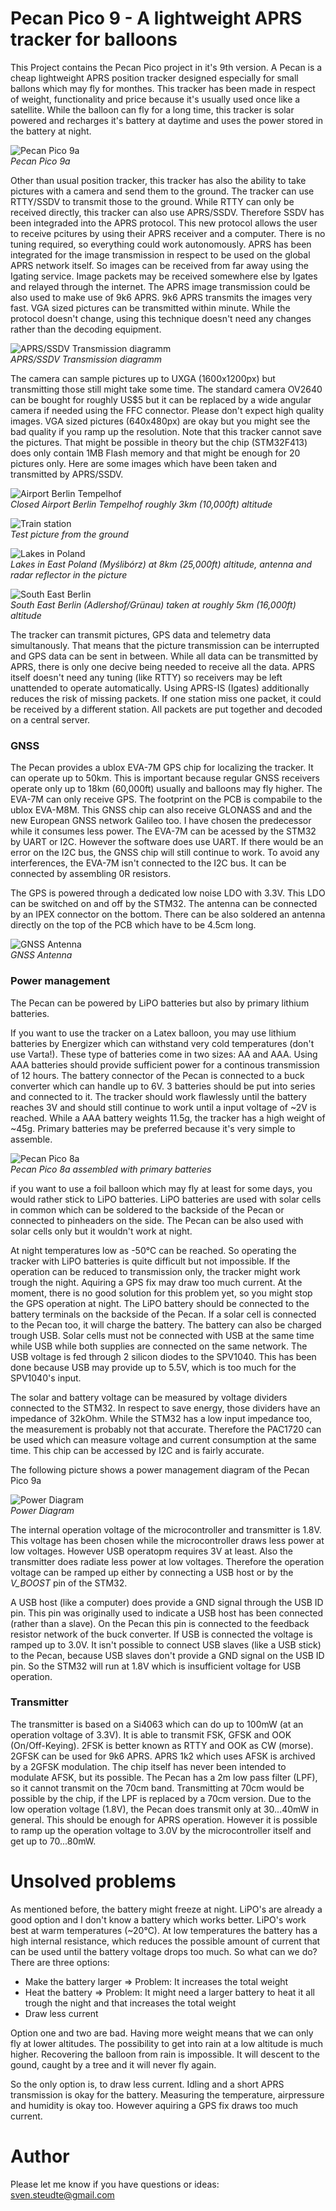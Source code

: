 # Pecan Pico 9 - A lightweight APRS tracker for balloons
This Project contains the Pecan Pico project in it's 9th version. A Pecan is a cheap lightweight APRS position tracker designed especially for small ballons which may fly for monthes. This tracker has been made in respect of weight, functionality and price because it's usually used once like a satellite. While the balloon can fly for a long time, this tracker is solar powered and recharges it's battery at daytime and uses the power stored in the battery at night.

![Pecan Pico 9a](pecanpico9a.jpg)<br>
*Pecan Pico 9a*

Other than usual position tracker, this tracker has also the ability to take pictures with a camera and send them to the ground.
The tracker can use RTTY/SSDV to transmit those to the ground. While RTTY can only be received directly, this tracker can also use APRS/SSDV. Therefore SSDV has been integraded into the APRS protocol. This new protocol allows the user to receive pcitures by using their APRS receiver and a computer. There is no tuning required, so everything could work autonomously. APRS has been integrated for the image transmission in respect to be used on the global APRS network itself. So images can be received from far away using the Igating service. Image packets may be received somewhere else by Igates and relayed through the internet. The APRS image transmission could be also used to make use of 9k6 APRS. 9k6 APRS transmits the images very fast. VGA sized pictures can be transmitted within minute. While the protocol doesn't change, using this technique doesn't need any changes rather than the decoding equipment.

![APRS/SSDV Transmission diagramm](aprs_ssdv.png)<br>
*APRS/SSDV Transmission diagramm*

The camera can sample pictures up to UXGA (1600x1200px) but transmitting those still might take some time. The standard camera OV2640 can be bought for roughly US$5 but it can be replaced by a wide angular camera if needed using the FFC connector. Please don't expect high quality images. VGA sized pictures (640x480px) are okay but you might see the bad quality if you ramp up the resolution. Note that this tracker cannot save the pictures. That might be possible in theory but the chip (STM32F413) does only contain 1MB Flash memory and that might be enough for 20 pictures only. Here are some images which have been taken and transmitted by APRS/SSDV.

![Airport Berlin Tempelhof](airport_tempelhof.jpg)<br>
*Closed Airport Berlin Tempelhof roughly 3km (10,000ft) altitude*

![Train station](train_station.jpg)<br>
*Test picture from the ground*

![Lakes in Poland](lakes_west_poland.jpg)<br>
*Lakes in East Poland (Myślibórz) at 8km (25,000ft) altitude, antenna and radar reflector in the picture*

![South East Berlin](south_east_berlin.jpg)<br>
*South East Berlin (Adlershof/Grünau) taken at roughly 5km (16,000ft) altitude*

The tracker can transmit pictures, GPS data and telemetry data simultanously. That means that the picture transmission can be interrupted and GPS data can be sent in between. While all data can be transmitted by APRS, there is only one decive being needed to receive all the data. APRS itself doesn't need any tuning (like RTTY) so receivers may be left unattended to operate automatically. Using APRS-IS (Igates) additionally reduces the risk of missing packets. If one station miss one packet, it could be received by a different station. All packets are put together and decoded on a central server.

### GNSS
The Pecan provides a ublox EVA-7M GPS chip for localizing the tracker. It can operate up to 50km. This is important because regular GNSS receivers operate only up to 18km (60,000ft) usually and balloons may fly higher. The EVA-7M can only receive GPS. The footprint on the PCB is compabile to the ublox EVA-M8M. This GNSS chip can also receive GLONASS and and the new European GNSS network Galileo too. I have chosen the predecessor while it consumes less power. The EVA-7M can be acessed by the STM32 by UART or I2C. However the software does use UART. If there would be an error on the I2C bus, the GNSS chip will still continue to work. To avoid any interferences, the EVA-7M isn't connected to the I2C bus. It can be connected by assembling 0R resistors.

The GPS is powered through a dedicated low noise LDO with 3.3V. This LDO can be switched on and off by the STM32. The antenna can be connected by an IPEX connector on the bottom. There can be also soldered an antenna directly on the top of the PCB which have to be 4.5cm long.

![GNSS Antenna](gnss_antenna.png)<br>
*GNSS Antenna*

### Power management
The Pecan can be powered by LiPO batteries but also by primary lithium batteries.

If you want to use the tracker on a Latex balloon, you may use lithium batteries by Energizer which can withstand very cold temperatures (don't use Varta!). These type of batteries come in two sizes: AA and AAA. Using AAA batteries should provide sufficient power for a continous transmission of 12 hours. The battery connector of the Pecan is connected to a buck converter which can handle up to 6V. 3 batteries should be put into series and connected to it. The tracker should work flawlessly until the battery reaches 3V and should still continue to work until a input voltage of ~2V is reached. While a AAA battery weights 11.5g, the tracker has a high weight of ~45g. Primary batteries may be preferred because it's very simple to assemble.

![Pecan Pico 8a](pecanpico8a.jpg)<br>
*Pecan Pico 8a assembled with primary batteries*

if you want to use a foil balloon which may fly at least for some days, you would rather stick to LiPO batteries. LiPO batteries are used with solar cells in common which can be soldered to the backside of the Pecan or connected to pinheaders on the side. The Pecan can be also used with solar cells only but it wouldn't work at night.

At night temperatures low as -50°C can be reached. So operating the tracker with LiPO batteries is quite difficult but not impossible. If the operation can be reduced to transmission only, the tracker might work trough the night. Aquiring a GPS fix may draw too much current. At the moment, there is no good solution for this problem yet, so you might stop the GPS operation at night.
The LiPO battery should be connected to the battery terminals on the backside of the Pecan. If a solar cell is connected to the Pecan too, it will charge the battery. The battery can also be charged trough USB. Solar cells must not be connected with USB at the same time while USB while both supplies are connected on the same network. The USB voltage is fed through 2 silicon diodes to the SPV1040. This has been done because USB may provide up to 5.5V, which is too much for the SPV1040's input.

The solar and battery voltage can be measured by voltage dividers connected to the STM32. In respect to save energy, those dividers have an impedance of 32kOhm. While the STM32 has a low input impedance too, the measurement is probably not that accurate. Therefore the PAC1720 can be used which can measure voltage and current consumption at the same time. This chip can be accessed by I2C and is fairly accurate.

The following picture shows a power management diagram of the Pecan Pico 9a

![Power Diagram](power_diagram.png)<br>
*Power Diagram*

The internal operation voltage of the microcontroller and transmitter is 1.8V. This voltage has been chosen while the microcontroller draws less power at low voltages. However USB operatopm requires 3V at least. Also the transmitter does radiate less power at low voltages. Therefore the operation voltage can be ramped up either by connecting a USB host or by the *V_BOOST* pin of the STM32.

A USB host (like a computer) does provide a GND signal through the USB ID pin. This pin was originally used to indicate a USB host has been connected (rather than a slave). On the Pecan this pin is connected to the feedback resistor network of the buck converter. If USB is connected the voltage is ramped up to 3.0V. It isn't possible to connect USB slaves (like a USB stick) to the Pecan, because USB slaves don't provide a GND signal on the USB ID pin. So the STM32 will run at 1.8V which is insufficient voltage for USB operation.

### Transmitter
The transmitter is based on a Si4063 which can do up to 100mW (at an operation voltage of 3.3V). It is able to transmit FSK, GFSK and OOK (On/Off-Keying). 2FSK is better known as RTTY and OOK as CW (morse). 2GFSK can be used for 9k6 APRS. APRS 1k2 which uses AFSK is archived by a 2GFSK modulation. The chip itself has never been intended to modulate AFSK, but its possible. The Pecan has a 2m low pass filter (LPF), so it cannot transmit on the 70cm band. Transmitting at 70cm would be possible by the chip, if the LPF is replaced by a 70cm version. Due to the low operation voltage (1.8V), the Pecan does transmit only at 30...40mW in general. This should be enough for APRS operation. However it is possible to ramp up the operation voltage to 3.0V by the microcontroller itself and get up to 70...80mW.

###

Unsolved problems
=================

As mentioned before, the battery might freeze at night. LiPO's are already a good option and I don't know a battery which works better. LiPO's work best at warm temperatures (~20°C). At low temperatures the battery has a high internal resistance, which reduces the possible amount of current that can be used until the battery voltage drops too much. So what can we do? There are three options:

- Make the battery larger => Problem: It increases the total weight
- Heat the battery => Problem: It might need a larger battery to heat it all trough the night and that increases the total weight
- Draw less current

Option one and two are bad. Having more weight means that we can only fly at lower altitudes. The possibility to get into rain at a low altitude is much higher. Recovering the balloon from rain is impossible. It will descent to the gound, caught by a tree and it will never fly again.

So the only option is, to draw less current. Idling and a short APRS transmission is okay for the battery. Measuring the temperature, airpressure and humidity is okay too. However aquiring a GPS fix draws too much current.

Author
======

Please let me know if you have questions or ideas: sven.steudte@gmail.com

